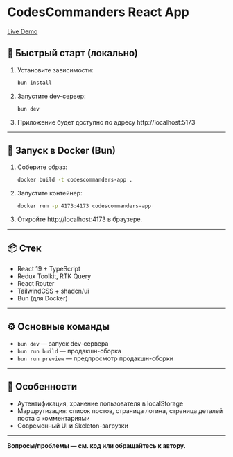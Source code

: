 # CodesCommanders React App

[Live Demo](https://cc-example-omega.vercel.app)

## 🚀 Быстрый старт (локально)

1. Установите зависимости:
   ```sh
   bun install
   ```
2. Запустите dev-сервер:
   ```sh
   bun dev
   ```
3. Приложение будет доступно по адресу http://localhost:5173

---

## 🐳 Запуск в Docker (Bun)

1. Соберите образ:
   ```sh
   docker build -t codescommanders-app .
   ```
2. Запустите контейнер:
   ```sh
   docker run -p 4173:4173 codescommanders-app
   ```
3. Откройте http://localhost:4173 в браузере.

---

## 📦 Стек

- React 19 + TypeScript
- Redux Toolkit, RTK Query
- React Router
- TailwindCSS + shadcn/ui
- Bun (для Docker)


---

## ⚙️ Основные команды

- `bun dev` — запуск dev-сервера
- `bun run build` — продакшн-сборка
- `bun run preview` — предпросмотр продакшн-сборки

---

## 📝 Особенности

- Аутентификация, хранение пользователя в localStorage
- Маршрутизация: список постов, страница логина, страница деталей поста с комментариями
- Современный UI и Skeleton-загрузки

---

**Вопросы/проблемы — см. код или обращайтесь к автору.**

